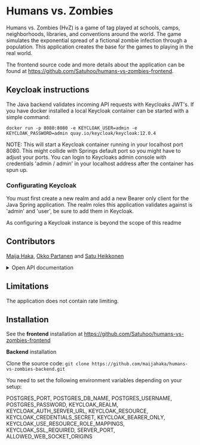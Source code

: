 # Humans vs. Zombies

Humans vs. Zombies (HvZ) is a game of tag played at schools, camps, neighborhoods, libraries, and conventions around the world. The game simulates the exponential spread of a fictional zombie infection through a population. This application creates the base for the games to playing in the real world.

The frontend source code and more details about the application can be found at https://github.com/Satuhoo/humans-vs-zombies-frontend.

## Keycloak instructions

The Java backend validates incoming API requests with Keycloaks JWT's. 
If you have docker installed a local Keycloak container can be started with a simple command:

```
docker run -p 8080:8080 -e KEYCLOAK_USER=admin -e KEYCLOAK_PASSWORD=admin quay.io/keycloak/keycloak:12.0.4
```

NOTE: This will start a Keycloak container running in your localhost port 8080. This might collide with Springs default port so you might have to adjust your ports. You can login to Keycloaks admin console with credentials 'admin / admin' in your localhost address after the container has spun up.

### Configurating Keycloak 

You must first create a new realm and add a new Bearer only client for the Java Spring application. The realm roles this application validates against is 'admin' and 'user', be sure to add them in Keycloak. 

As configuring a Keycloak instance is beyond the scope of this readme




## Contributors

[Maija Haka](https://github.com/maijahaka), [Okko Partanen](https://github.com/okarp) and [Satu Heikkonen](https://github.com/Satuhoo)

<details>
<summary>Open API documentation</summary>
## API endpoints


Endpoints are secured by using Spring Security. Below is a list of supported methods. A more detailed documentation with response examples can be found in the postman collection, located in the root folder.

### Game

All the endpoints return 404 if ID parameter does not match any game object in the databse.

-	Full CRUD 

GET/POST. POST requires Auth-header with JWT that has 'admin' role or else HTTP 401 / HTTP 403 is returned.
```
api/v1/games
```
PUT/DELETE. Both require Auth-header with JWT that has 'admin' role or else HTTP 401 / HTTP 403 is returned.

```
api/v1/games/{id}
```
GET statistics of a game. Game state must be 'COMPLETED' or else a HTTP 403 error is returned.
```
api/v1/games/{id}/statistics
```



### Player
-	Full CRUD 
-	GET logged player

### Kill
-	POST kill
-	GET all kills
-	GET kill by id

### Chat
-	POST message
-	GET all messages
-	GET all global messages

</details>

## Limitations

The application does not contain rate limiting.

## Installation

See the **frontend** installation at https://github.com/Satuhoo/humans-vs-zombies-frontend

**Backend** installation

Clone the source code:
`git clone https://github.com/maijahaka/humans-vs-zombies-backend.git`

You need to set the following environment variables depending on your setup: 

POSTGRES_PORT, POSTGRES_DB_NAME, POSTGRES_USERNAME, POSTGRES_PASSWORD, KEYCLOAK_REALM, KEYCLOAK_AUTH_SERVER_URL, KEYCLOAK_RESOURCE, KEYCLOAK_CREDENTIALS_SECRET, KEYCLOAK_BEARER_ONLY, KEYCLOAK_USE_RESOURCE_ROLE_MAPPINGS, KEYCLOAK_SSL_REQUIRED, SERVER_PORT, ALLOWED_WEB_SOCKET_ORIGINS
